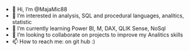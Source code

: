 - 👋 Hi, I’m @MajaMic88
- 👀 I’m interested in analysis, SQL and procedural languages, analitics, statistic
- 🌱 I’m currently learning Power BI, M, DAX, QLIK Sense, NoSql
- 💞️ I’m looking to collaborate on projects to improve my Analitics skills
- 📫 How to reach me: on git hub :)

<!---
MajaMic88/MajaMic88 is a ✨ special ✨ repository because its `README.md` (this file) appears on your GitHub profile.
You can click the Preview link to take a look at your changes.
--->
